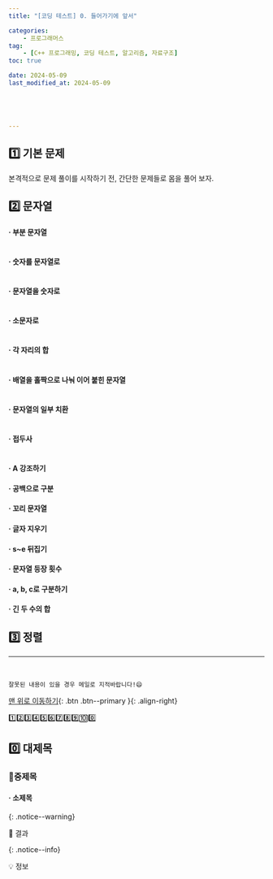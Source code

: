 ```yaml
---
title: "[코딩 테스트] 0. 들어가기에 앞서"

categories: 
    - 프로그래머스
tag: 
    - [C++ 프로그래밍, 코딩 테스트, 알고리즘, 자료구조]
toc: true

date: 2024-05-09
last_modified_at: 2024-05-09





---
```


## 1️⃣ 기본 문제

본격적으로 문제 풀이를 시작하기 전, 간단한 문제들로 몸을 풀어 보자.



## 2️⃣ 문자열

#### · 부분 문자열

```c++

```



#### · 숫자를 문자열로

```c++

```



#### · 문자열을 숫자로

```c++

```



#### · 소문자로

```c++

```



#### · 각 자리의 합

```c++

```



#### · 배열을 홀짝으로 나눠 이어 붙힌 문자열

```c++

```



#### · 문자열의 일부 치환

```c++

```



#### · 접두사

```c++

```



#### · A 강조하기



#### · 공백으로 구분



#### · 꼬리 문자열



#### · 글자 지우기



#### · s~e 뒤집기



#### · 문자열 등장 횟수



#### · a, b, c로 구분하기



#### · 긴 두 수의 합





## 3️⃣ 정렬








***

<br>

    잘못된 내용이 있을 경우 메일로 지적바랍니다!😄

[맨 위로 이동하기](#){: .btn .btn--primary }{: .align-right}





1️⃣2️⃣3️⃣4️⃣5️⃣6️⃣7️⃣8️⃣9️⃣🔟0️⃣



## 0️⃣ 대제목



### 🔸중제목



#### ·  소제목



{: .notice--warning}

🚀 결과

{: .notice--info}

💡 정보
